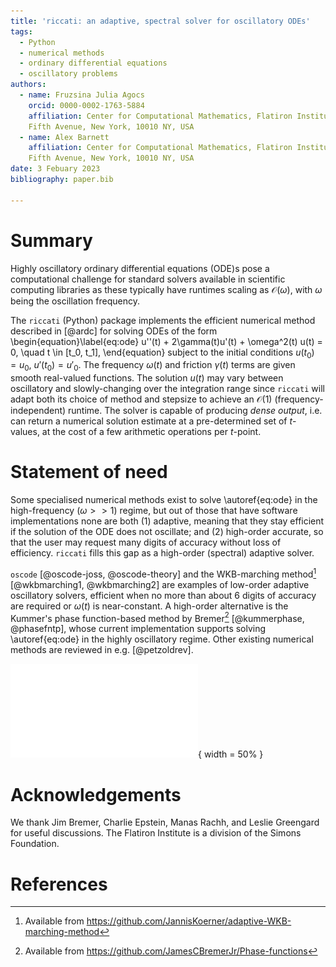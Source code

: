 ```yaml
---
title: 'riccati: an adaptive, spectral solver for oscillatory ODEs'
tags:
  - Python
  - numerical methods
  - ordinary differential equations
  - oscillatory problems
authors:
  - name: Fruzsina Julia Agocs
    orcid: 0000-0002-1763-5884
    affiliation: Center for Computational Mathematics, Flatiron Institute, 162
    Fifth Avenue, New York, 10010 NY, USA 
  - name: Alex Barnett 
    affiliation: Center for Computational Mathematics, Flatiron Institute, 162
    Fifth Avenue, New York, 10010 NY, USA 
date: 3 Febuary 2023
bibliography: paper.bib

---
```


# Summary

Highly oscillatory ordinary differential equations (ODE)s pose a computational
challenge for standard solvers available in scientific computing libraries as
these typically have runtimes scaling as $\mathcal{O}(\omega)$, with $\omega$
being the oscillation frequency. 

The `riccati`
(Python) package implements the efficient numerical method described in [@ardc] for solving ODEs of the form
\begin{equation}\label{eq:ode}
u''(t) + 2\gamma(t)u'(t) + \omega^2(t) u(t) = 0, \quad t \in [t_0, t_1],
\end{equation}
subject to the initial conditions $u(t_0) = u_0$, $u'(t_0) = u'_0$. The frequency $\omega(t)$
and friction $\gamma(t)$ terms are given smooth real-valued functions. The
solution $u(t)$ may vary between oscillatory and slowly-changing over the
integration range since `riccati` will adapt both its choice of method and
stepsize to achieve an $\mathcal{O}(1)$ (frequency-independent) runtime. The
solver is capable of producing _dense output_, i.e. can return a numerical
solution estimate at a pre-determined set of $t$-values, at the cost of a few
arithmetic operations per $t$-point.

# Statement of need

Some specialised numerical methods exist to solve \autoref{eq:ode} in
the high-frequency ($\omega >> 1$) regime, but out of those that have software implementations
none are both (1) adaptive, meaning that they stay efficient if the solution of
the ODE does not oscillate; and (2) high-order accurate, so that the user may
request many digits of accuracy without loss of efficiency. `riccati` fills
this gap as a high-order (spectral) adaptive solver.

`oscode` [@oscode-joss, @oscode-theory] and the WKB-marching method[^1]
[@wkbmarching1, @wkbmarching2] are examples of low-order adaptive oscillatory
solvers, efficient when no more than about 6 digits of accuracy are required or $\omega(t)$ is near-constant.
A high-order alternative is the Kummer's phase function-based method by
Bremer[^2] [@kummerphase, @phasefntp], whose current implementation supports solving
\autoref{eq:ode} in the highly oscillatory regime. Other existing numerical methods are
reviewed in e.g. [@petzoldrev]. 

![Caption!](solver-comparison-timing.pdf){ width = 50% }


[^1]: Available from https://github.com/JannisKoerner/adaptive-WKB-marching-method
[^2]: Available from https://github.com/JamesCBremerJr/Phase-functions

# Acknowledgements
 
We thank Jim Bremer, Charlie Epstein, Manas Rachh, and Leslie Greengard for
useful discussions. The Flatiron Institute is a division of the Simons
Foundation.

# References
